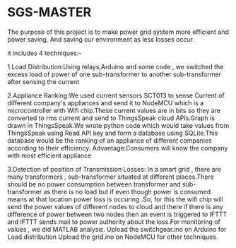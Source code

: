# SGS-MASTER
The purpose of this project is to make power grid system more efficient and power saving. And saving our environment as less losses occur.

it includes 4 techniques:-

1.Load Distribution:Using relays,Arduino and some code , we switched the excess load of power of one sub-transformer to another sub-transformer after sensing the current

2.Appliance Ranking:We used current sensors SCT013 to sense Current of different company's appliances and send it to NodeMCU which is a microcontroller with Wifi chip.These current values are in bits so they are converted to rms current and send to ThingsSpeak cloud APIs.Graph is drawn in ThingsSpeak.We wrote python code which would take values from ThingsSpeak using Read API key and form a database using SQLite.This database would be the ranking of an appliance of different companies according to their efficiency. Advantage:Consumers will know the company with most efficient appliance

3.Detection of position of Transmission Losses: In a smart grid , there are many transformers , sub-transformer situated at different places.There should be no power consumption between transformer and sub-transformer as there is no load but if even though power is consumed means at that location power loss is occuring .So, for this the wifi chip will send the power values of different nodes to cloud and there if there is any difference of power between two nodes then an event is triggered to IFTTT and IFTTT sends mail to power authority about the loss.For monitoring of values , we did MATLAB analysis. Upload the switchgear.ino on Arduino for Load distribution Upload the grid.ino on NodeMCU for other techniques.
